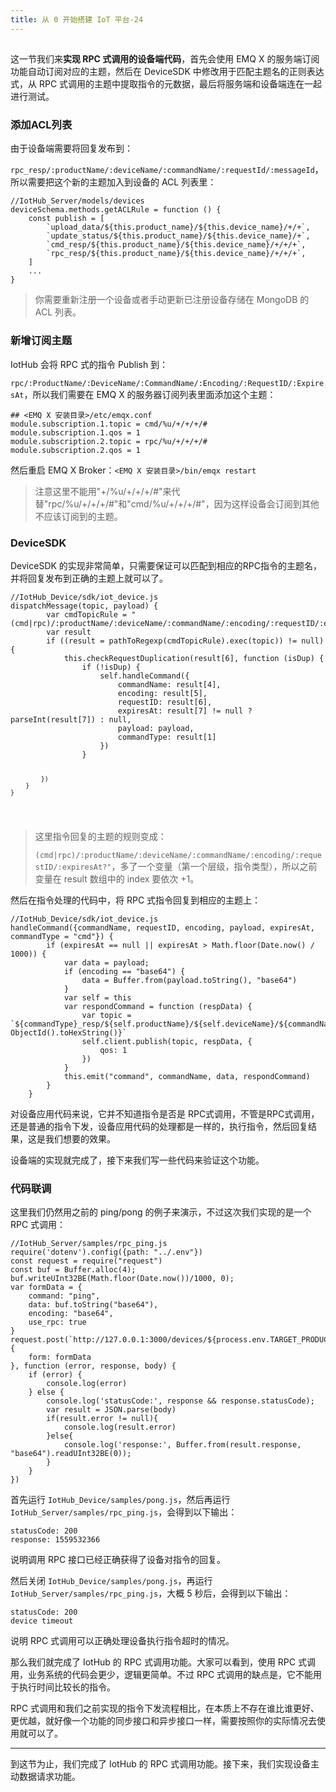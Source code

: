 ```yaml
---
title: 从 0 开始搭建 IoT 平台-24
---
```

<article id="topicContainer" class="column_content"><h2 class="topic_title"></h2><div><p>这一节我们来<strong>实现 RPC 式调用的设备端代码</strong>，首先会使用 EMQ X 的服务端订阅功能自动订阅对应的主题，然后在 DeviceSDK 中修改用于匹配主题名的正则表达式，从 RPC 式调用的主题中提取指令的元数据，最后将服务端和设备端连在一起进行测试。</p>
<h3 id="acl">添加ACL列表</h3>
<p>由于设备端需要将回复发布到：</p>
<p><code>rpc_resp/:productName/:deviceName/:commandName/:requestId/:messageId</code>，所以需要把这个新的主题加入到设备的 ACL 列表里：</p>
<pre><code class="javascript language-javascript">//IotHub_Server/models/devices
deviceSchema.methods.getACLRule = function () {
    const publish = [
        `upload_data/${this.product_name}/${this.device_name}/+/+`,
        `update_status/${this.product_name}/${this.device_name}/+`,
        `cmd_resp/${this.product_name}/${this.device_name}/+/+/+`,
        `rpc_resp/${this.product_name}/${this.device_name}/+/+/+`,
    ]
    ...
}
</code></pre>
<blockquote>
  <p>你需要重新注册一个设备或者手动更新已注册设备存储在 MongoDB 的 ACL 列表。</p>
</blockquote>
<h3 id="">新增订阅主题</h3>
<p>IotHub 会将 RPC 式的指令 Publish 到：</p>
<p><code>rpc/:ProductName/:DeviceName/:CommandName/:Encoding/:RequestID/:ExpiresAt</code>，所以我们需要在 EMQ X 的服务器订阅列表里面添加这个主题：</p>
<pre><code>## &lt;EMQ X 安装目录&gt;/etc/emqx.conf
module.subscription.1.topic = cmd/%u/+/+/+/#
module.subscription.1.qos = 1
module.subscription.2.topic = rpc/%u/+/+/+/#
module.subscription.2.qos = 1
</code></pre>
<p>然后重启 EMQ X Broker：<code>&lt;EMQ X 安装目录&gt;/bin/emqx restart</code></p>
<blockquote>
  <p>注意这里不能用"+/%u/+/+/+/#"来代替"rpc/%u/+/+/+/#"和"cmd/%u/+/+/+/#"，因为这样设备会订阅到其他不应该订阅到的主题。</p>
</blockquote>
<h3 id="devicesdk">DeviceSDK</h3>
<p>DeviceSDK 的实现非常简单，只需要保证可以匹配到相应的RPC指令的主题名，并将回复发布到正确的主题上就可以了。</p>
<pre><code class="javascript language-javascript">//IotHub_Device/sdk/iot_device.js
dispatchMessage(topic, payload) {
        var cmdTopicRule = "(cmd|rpc)/:productName/:deviceName/:commandName/:encoding/:requestID/:expiresAt?"
        var result
        if ((result = pathToRegexp(cmdTopicRule).exec(topic)) != null) {
            this.checkRequestDuplication(result[6], function (isDup) {
                if (!isDup) {
                    self.handleCommand({
                        commandName: result[4],
                        encoding: result[5],
                        requestID: result[6],
                        expiresAt: result[7] != null ? parseInt(result[7]) : null,
                        payload: payload,
                        commandType: result[1]
                    })
                }

            })
        }
    }
</code></pre>
<blockquote>
  <p>这里指令回复的主题的规则变成：</p>
  <p><code>(cmd|rpc)/:productName/:deviceName/:commandName/:encoding/:requestID/:expiresAt?"</code>，多了一个变量（第一个层级，指令类型），所以之前变量在 result 数组中的 index 要依次 +1。</p>
</blockquote>
<p>然后在指令处理的代码中，将 RPC 式指令回复到相应的主题上：</p>
<pre><code class="javascript language-javascript">//IotHub_Device/sdk/iot_device.js
handleCommand({commandName, requestID, encoding, payload, expiresAt, commandType = "cmd"}) {
        if (expiresAt == null || expiresAt &gt; Math.floor(Date.now() / 1000)) {
            var data = payload;
            if (encoding == "base64") {
                data = Buffer.from(payload.toString(), "base64")
            }
            var self = this
            var respondCommand = function (respData) {
                var topic = `${commandType}_resp/${self.productName}/${self.deviceName}/${commandName}/${requestID}/${new ObjectId().toHexString()}`
                self.client.publish(topic, respData, {
                    qos: 1
                })
            }
            this.emit("command", commandName, data, respondCommand)
        }
    }
</code></pre>
<p>对设备应用代码来说，它并不知道指令是否是 RPC式调用，不管是RPC式调用，还是普通的指令下发，设备应用代码的处理都是一样的，执行指令，然后回复结果，这是我们想要的效果。 </p>
<p>设备端的实现就完成了，接下来我们写一些代码来验证这个功能。 </p>
<h3 id="-1">代码联调</h3>
<p>这里我们仍然用之前的 ping/pong 的例子来演示，不过这次我们实现的是一个 RPC 式调用：</p>
<pre><code class="javascript language-javascript">//IotHub_Server/samples/rpc_ping.js
require('dotenv').config({path: "../.env"})
const request = require("request")
const buf = Buffer.alloc(4);
buf.writeUInt32BE(Math.floor(Date.now())/1000, 0);
var formData = {
    command: "ping",
    data: buf.toString("base64"),
    encoding: "base64",
    use_rpc: true
}
request.post(`http://127.0.0.1:3000/devices/${process.env.TARGET_PRODUCT_NAME}/${process.env.TARGET_DEVICE_NAME}/command`, {
    form: formData
}, function (error, response, body) {
    if (error) {
        console.log(error)
    } else {
        console.log('statusCode:', response &amp;&amp; response.statusCode);
        var result = JSON.parse(body)
        if(result.error != null){
            console.log(result.error)
        }else{
            console.log('response:', Buffer.from(result.response, "base64").readUInt32BE(0));
        }
    }
})
</code></pre>
<p>首先运行 <code>IotHub_Device/samples/pong.js</code>，然后再运行 <code>IotHub_Server/samples/rpc_ping.js</code>，会得到以下输出：</p>
<pre><code>statusCode: 200
response: 1559532366
</code></pre>
<p>说明调用 RPC 接口已经正确获得了设备对指令的回复。</p>
<p>然后关闭 <code>IotHub_Device/samples/pong.js</code>，再运行<code>IotHub_Server/samples/rpc_ping.js</code>，大概 5 秒后，会得到以下输出：</p>
<pre><code>statusCode: 200
device timeout
</code></pre>
<p>说明 RPC 式调用可以正确处理设备执行指令超时的情况。</p>
<p>那么我们就完成了 IotHub 的 RPC 式调用功能。大家可以看到，使用 RPC 式调用，业务系统的代码会更少，逻辑更简单。不过 RPC 式调用的缺点是，它不能用于执行时间比较长的指令。</p>
<p>RPC 式调用和我们之前实现的指令下发流程相比，在本质上不存在谁比谁更好、更优越，就好像一个功能的同步接口和异步接口一样，需要按照你的实际情况去使用就可以了。</p>
<hr />
<p>到这节为止，我们完成了 IotHub 的 RPC 式调用功能。接下来，我们实现设备主动数据请求功能。 </p></div></article>